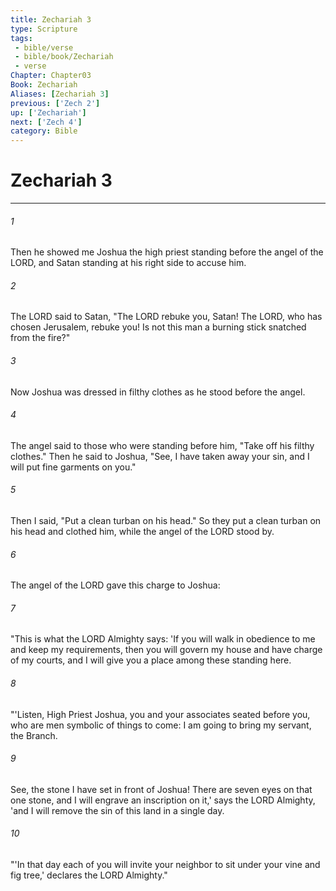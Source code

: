 ```yaml
---
title: Zechariah 3
type: Scripture
tags:
 - bible/verse
 - bible/book/Zechariah
 - verse
Chapter: Chapter03
Book: Zechariah
Aliases: [Zechariah 3]
previous: ['Zech 2']
up: ['Zechariah']
next: ['Zech 4']
category: Bible
---
```

# Zechariah 3

***


###### 1 
Then he showed me Joshua the high priest standing before the angel of the LORD, and Satan standing at his right side to accuse him. 

###### 2 
The LORD said to Satan, "The LORD rebuke you, Satan! The LORD, who has chosen Jerusalem, rebuke you! Is not this man a burning stick snatched from the fire?" 

###### 3 
Now Joshua was dressed in filthy clothes as he stood before the angel. 

###### 4 
The angel said to those who were standing before him, "Take off his filthy clothes." Then he said to Joshua, "See, I have taken away your sin, and I will put fine garments on you." 

###### 5 
Then I said, "Put a clean turban on his head." So they put a clean turban on his head and clothed him, while the angel of the LORD stood by. 

###### 6 
The angel of the LORD gave this charge to Joshua: 

###### 7 
"This is what the LORD Almighty says: 'If you will walk in obedience to me and keep my requirements, then you will govern my house and have charge of my courts, and I will give you a place among these standing here. 

###### 8 
"'Listen, High Priest Joshua, you and your associates seated before you, who are men symbolic of things to come: I am going to bring my servant, the Branch. 

###### 9 
See, the stone I have set in front of Joshua! There are seven eyes on that one stone, and I will engrave an inscription on it,' says the LORD Almighty, 'and I will remove the sin of this land in a single day. 

###### 10 
"'In that day each of you will invite your neighbor to sit under your vine and fig tree,' declares the LORD Almighty." 
